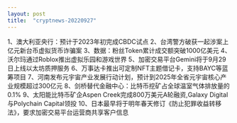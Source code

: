 ```yaml
---
layout: post
title:  "cryptnews-20220927"
---
```

1、澳大利亚央行：预计于2023年初完成CBDC试点
2、台湾警方破获一起涉案上亿元新台币虚拟货币诈骗案
3、数据：粉丝Token累计成交额突破1000亿美元
4、沃尔玛通过Roblox推出虚拟乐园和游戏世界
5、加密交易平台Gemini将于9月29日上线以太坊质押服务
6、万事达卡推出可定制NFT主题借记卡，支持BAYC等蓝筹项目
7、河南发布元宇宙产业发展行动计划，预计到2025年全省元宇宙核心产业规模超过300亿元
8、剑桥替代金融中心：比特币挖矿占全球温室气体排放量的0.1%
9、太阳能比特币矿企Aspen Creek完成800万美元A轮融资,Galaxy Digital与Polychain Capital领投
10、日本最早将于明年春天修订《防止犯罪收益转移法》，要求加密交易平台运营商共享客户信息
